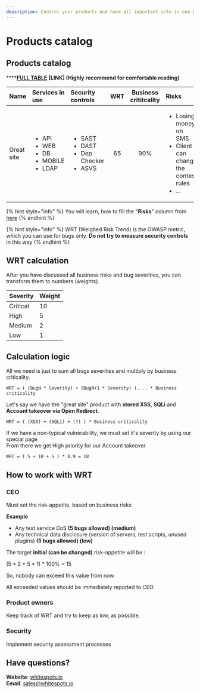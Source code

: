 ```yaml
---
description: Control your products and have all important info in one place
---
```


# Products catalog

## Products catalog

\*\*\*\*[**FULL TABLE**](https://www.notion.so/whitespots/66465a720f684c7c89914929271614cb?v=a0091105c9384a29be412cf9a388c8f4) **\[LINK\] \(Highly recommend for comfortable reading\)**

<table>
  <thead>
    <tr>
      <th style="text-align:left">Name</th>
      <th style="text-align:left">Services in use</th>
      <th style="text-align:left">Security controls</th>
      <th style="text-align:center">WRT</th>
      <th style="text-align:center">Business crititcality</th>
      <th style="text-align:left">Risks</th>
    </tr>
  </thead>
  <tbody>
    <tr>
      <td style="text-align:left">Great site</td>
      <td style="text-align:left">
        <ul>
          <li>API</li>
          <li>WEB</li>
          <li>DB</li>
          <li>MOBILE</li>
          <li>LDAP</li>
        </ul>
      </td>
      <td style="text-align:left">
        <ul>
          <li>SAST</li>
          <li>DAST</li>
          <li>Dep Checker</li>
          <li>ASVS</li>
        </ul>
      </td>
      <td style="text-align:center">65</td>
      <td style="text-align:center">90%</td>
      <td style="text-align:left">
        <p></p>
        <ul>
          <li>Losing money on SMS</li>
          <li>Client can change the contest rules</li>
          <li>...</li>
        </ul>
      </td>
    </tr>
  </tbody>
</table>

{% hint style="info" %}
You will learn, how to fill the "**Risks**" column from [here](risks-analysis.md)
{% endhint %}

{% hint style="info" %}
WRT \(Weighed Risk Trend\) is the OWASP metric, which you can use for bugs only. **Do not try to measure security controls** in this way
{% endhint %}

## WRT calculation

After you have discussed all business risks and bug severities, you can transform them to numbers \(weights\).

| Severity | Weight |
| :--- | :--- |
| Critical | 10 |
| High | 5 |
| Medium | 2 |
| Low | 1 |

## Calculation logic

All we need is just to sum all bugs severities and multiply by business criticality.

```text
WRT = ( (BugN * Severity) + (BugN+1 * Severity) ).... * Business criticality
```

Let's say we have the "great site" product with **stored XSS**, **SQLi** and **Account takeover via Open Redirect**.

```text
WRT = ( (XSS) + (SQLi) + (?) ) * Business criticality
```

If we have a non-typical vulnerability, we must set it's severity by using our special page  
From there we get High priority for our Account takeover

```text
WRT = ( 5 + 10 + 5 ) * 0.9 = 18
```

## How to work with WRT

### CEO

Must set the risk-appetite, based on business risks

**Example**

* Any test service DoS **\(5 bugs allowed\) \(medium\)**
* Any technical data disclosure \(version of servers, test scripts, unused plugins\) **\(5 bugs allowed\) \(low\)**

The target **initial \(can be changed\)** risk-appetite will be :

\(5 \* 2 + 5 \* 1\) \* 100% = 15

So, nobody can exceed this value from now.

All exceeded values should be immediately reported to CEO.

### Product owners

Keep track of WRT and try to keep as low, as possible.

### Security

Implement security assessment processes

## Have questions?

**Website**: [whitespots.io](https://whitespots.io/?utm=appsecwiki)   
**Email**: [sales@whitespots.io](mailto:sales@whitespots.io)

